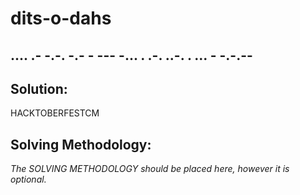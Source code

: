 # dits-o-dahs

## .... .- -.-. -.- - --- -... . .-. ..-. . ... - -.-.--

## Solution:
HACKTOBERFESTCM

## Solving Methodology:
_The SOLVING METHODOLOGY should be placed here, however it is optional._

